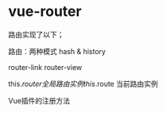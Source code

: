 # vue-router
路由实现了以下；

路由：两种模式 hash & history

router-link router-view

this.$router 全局路由实例 this.$route 当前路由实例

Vue插件的注册方法
